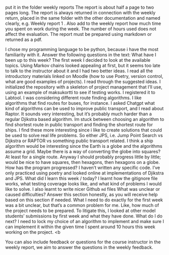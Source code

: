 

put it in the folder weekly reports
The report is about half a page to two pages long. The report is always returned in connection with the weekly return, placed in the same folder with the other documentation and named clearly, e.g. Weekly report 1 .
Also add to the weekly report how much time you spent on work during the week. The number of hours used does not affect the evaluation.
The report must be prepared using markdown or returned as a pdf.


I chose my programming language to be python, because i have the most familiarity with it. 
Answer the following questions in the text:
What have I been up to this week?
The first week I decided to look at the available topics. Using Markov chains looked appealing at first, but it seems too late to talk to the instructor about it and I had two better ideas. 
I read all the introductory materials linked on Moodle (how to use Poetry, version control, what are good examples of projects). I read through the suggested ideas. I initialized the repository with a skeleton of project management that I’ll use, using an example  of maksukortti to see if testing works. I registered it to Labtool.
I was considering different route finding algorithms. I like algorithms that find routes for buses, for instance. I asked Chatgpt what kind of algorithms can be used to improve public transport, and I read about Raptor. It sounds very interesting, but it’s probably much harder than a regular Djikstra based algorithm. Im stuck between choosing an algorithm to find shortest route in public transport and finding the shortest route for ships. I find these more interesting since i like to create solutions that could be used to solve real life problems. So either  JPS, i.e. Jump Point Search vs Dijkstra or RAPTOR vs something public transport related. I think a ship algorithm would be interesting since the Earth is a globe and the algorithms assume a grid. Maybe there is a way of converting the globe into squares? At least for a single route. Anyway I should probably progress little by little; would be nice to have squares, then hexagons, then hexagons on a globe. 
How has the program progressed?
I haven’t written any specific code. I’ve only practiced using poetry and looked online at implementations of Djikstra and JPS.
What did I learn this week / today?
I learnt how the gitignore file works, what testing coverage looks like, and what kind of problems I would like to solve. I also learnt to write nicer Github `md` files
What was unclear or caused difficulties? Answer this section honestly, as you will receive help based on this section if needed.
What I need to do exactly for the first week was a bit unclear, but that’s a common problem for me. Like, how much of the project needs to be prepared. To litigate this, I looked at other model students’ submissions by first week and what they have done.
What do I do next?
I need to lock my choice of an algorithm to implement and make sure I can implement it within the given time 
I spent around 10 hours this week working on the project. <b


You can also include feedback or questions for the course instructor in the weekly report, we aim to answer the questions in the weekly feedback.




